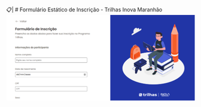 📋| # Formulário Estático de Inscrição - Trilhas Inova Maranhão
![Imagem do Formulário de Inscrição](form-imagem.png)

